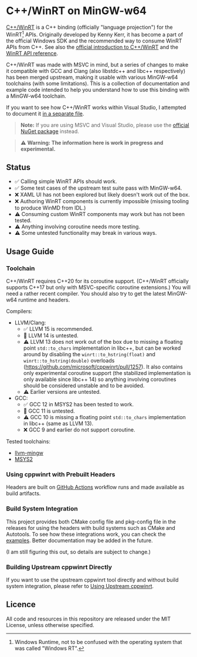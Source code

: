 <!--
SPDX-FileCopyrightText: 2022-2023 Alvin Wong
SPDX-License-Identifier: MIT
-->

C++/WinRT on MinGW-w64
======================

[C++/WinRT][cppwinrt] is a C++ binding (officially "language projection") for the WinRT[^1] APIs. Originally developed by Kenny Kerr, it has become a part of the official Windows SDK and the recommended way to consume WinRT APIs from C++. See also the [official introduction to C++/WinRT][intro] and the [WinRT API reference][apiref].

C++/WinRT was made with MSVC in mind, but a series of changes to make it compatible with GCC and Clang (also libstdc++ and libc++ respectively) has been merged upstream, making it usable with various MinGW-w64 toolchains (with some limitations). This is a collection of documentation and example code intended to help you understand how to use this binding with a MinGW-w64 toolchain.

If you want to see how C++/WinRT works within Visual Studio, I attempted to document it [in a separate file](docs/how-its-done-in-visual-studio.md).

> **Note:** If you are using MSVC and Visual Studio, please use the [official NuGet package][nuget] instead.

> ⚠️ **Warning: The information here is work in progress and experimental.**

[^1]: Windows Runtime, not to be confused with the operating system that was called "Windows RT".

[cppwinrt]: https://github.com/microsoft/cppwinrt
[intro]: https://learn.microsoft.com/en-us/windows/uwp/cpp-and-winrt-apis/
[apiref]: https://learn.microsoft.com/en-us/uwp/api/
[nuget]: https://www.nuget.org/packages/Microsoft.Windows.CppWinRT/


Status
------

* ✅ Calling simple WinRT APIs should work.
* ✅ Some test cases of the upstream test suite pass with MinGW-w64.
* ❌ XAML UI has not been explored but likely doesn't work out of the box.
* ❌ Authoring WinRT components is currently impossible (missing tooling to produce WinMD from IDL.)
* ⚠️ Consuming custom WinRT components may work but has not been tested.
* ⚠️ Anything involving coroutine needs more testing.
* ⚠️ Some untested functionality may break in various ways.


Usage Guide
-----------

### Toolchain

C++/WinRT requires C++20 for its coroutine support. (C++/WinRT officially supports C++17 but only with MSVC-specific coroutine extensions.) You will need a rather recent compiler. You should also try to get the latest MinGW-w64 runtime and headers.

Compilers:

* LLVM/Clang:
    * ✅ LLVM 15 is recommended.
    * 🔲 LLVM 14 is untested.
    * ⚠️ LLVM 13 does not work out of the box due to missing a floating point `std::to_chars` implementation in libc++, but can be worked around by disabling the `winrt::to_hstring(float)` and `winrt::to_hstring(double)` overloads (https://github.com/microsoft/cppwinrt/pull/1257). It also contains only experimental coroutine support (the stabilized implementation is only available since libc++ 14) so anything involving coroutines should be considered unstable and to be avoided.
    * ⚠️ Earlier versions are untested.
* GCC:
    * ✅ GCC 12 in MSYS2 has been tested to work.
    * 🔲 GCC 11 is untested.
    * ⚠️ GCC 10 is missing a floating point `std::to_chars` implementation in libc++ (same as LLVM 13).
    * ❌ GCC 9 and earlier do not support coroutine.

Tested toolchains:

* [llvm-mingw](https://github.com/mstorsjo/llvm-mingw)
* [MSYS2](https://www.msys2.org/)

### Using cppwinrt with Prebuilt Headers

Headers are built on [GitHub Actions][GHA] workflow runs and made available as build artifacts.

[GHA]: https://github.com/alvinhochun/mingw-w64-cppwinrt/actions

### Build System Integration

This project provides both CMake config file and pkg-config file in the releases for using the headers with build systems such as CMake and Autotools. To see how these integrations work, you can check the [examples](examples/). Better documentation may be added in the future.

(I am still figuring this out, so details are subject to change.)

<!--
### Package Managers

* A cppwinrt package is available in MSYS2: https://packages.msys2.org/base/mingw-w64-cppwinrt
-->

### Building Upstream cppwinrt Directly

If you want to use the upstream cppwinrt tool directly and without build system integration, please refer to [Using Upstream cppwinrt](docs/using-upstream-cppwinrt.md).


<!--
Examples
--------

Examples are provided in the [`examples/`](examples/) directory.
-->


Licence
-------

All code and resources in this repository are released under the MIT License,
unless otherwise specified.
